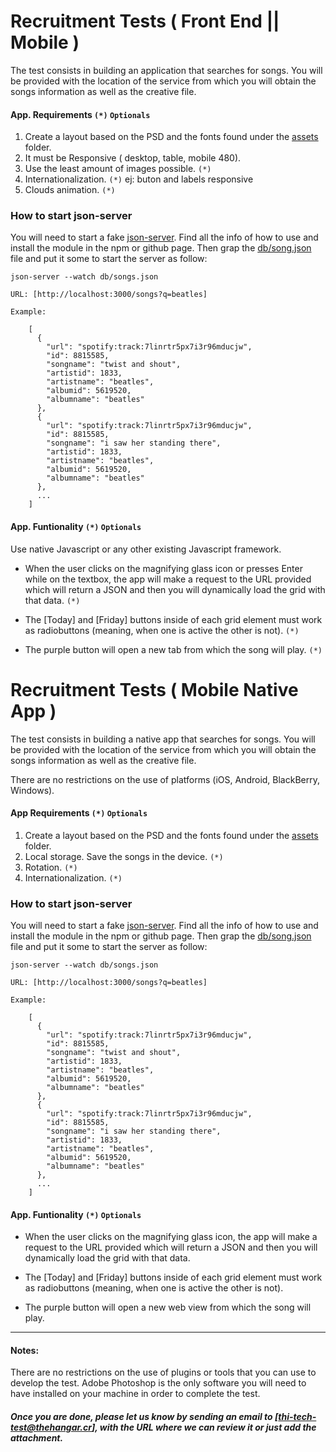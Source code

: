 Recruitment Tests ( Front End || Mobile )
==================

The test consists in building an application that searches for songs. You will be provided with the location of the service from which you will obtain the songs information as well as the creative file.

#### App. Requirements `(*)` `Optionals`
1. Create a layout based on the PSD and the fonts found under the [assets] folder.
2. It must be Responsive ( desktop, table, mobile 480). 
3. Use the least amount of images possible. `(*)` 
4. Internationalization. `(*)`  ej: buton and labels responsive 
5. Clouds animation. `(*)` 

### How to start json-server
You will need to start a fake [json-server]. Find all the info of how to use and install the module in the npm or github page. 
Then grap the [db/song.json] file and put it some to start the server as follow:

`json-server --watch db/songs.json`

    URL: [http://localhost:3000/songs?q=beatles]

    Example:

        [
          {
            "url": "spotify:track:7linrtr5px7i3r96mducjw",
            "id": 8815585,
            "songname": "twist and shout",
            "artistid": 1833,
            "artistname": "beatles",
            "albumid": 5619520,
            "albumname": "beatles"
          },
          {
            "url": "spotify:track:7linrtr5px7i3r96mducjw",
            "id": 8815585,
            "songname": "i saw her standing there",
            "artistid": 1833,
            "artistname": "beatles",
            "albumid": 5619520,
            "albumname": "beatles"
          },
          ...
        ]    
#### App. Funtionality `(*)` `Optionals`
Use native Javascript or any other existing Javascript framework.

* When the user clicks on the magnifying glass icon or presses Enter while on the textbox, the app will make a request to the URL provided which will return a JSON and then you will dynamically load the grid with that data. `(*)` 

* The [Today] and [Friday] buttons inside of each grid element must work as radiobuttons (meaning, when one is active the other is not). `(*)` 

* The purple button will open a new tab from which the song will play. `(*)` 


Recruitment Tests ( Mobile Native App ) 
==================

The test consists in building a native app that searches for songs. You will be provided with the location of the service from which you will obtain the songs information as well as the creative file.

There are no restrictions on the use of platforms (iOS, Android, BlackBerry, Windows).

#### App Requirements `(*)` `Optionals`
1. Create a layout based on the PSD and the fonts found under the [assets] folder.
2. Local storage. Save the songs in the device. `(*)` 
3. Rotation. `(*)` 
4. Internationalization. `(*)` 

### How to start json-server
You will need to start a fake [json-server]. Find all the info of how to use and install the module in the npm or github page. 
Then grap the [db/song.json] file and put it some to start the server as follow:

`json-server --watch db/songs.json`

    URL: [http://localhost:3000/songs?q=beatles]

    Example:

        [
          {
            "url": "spotify:track:7linrtr5px7i3r96mducjw",
            "id": 8815585,
            "songname": "twist and shout",
            "artistid": 1833,
            "artistname": "beatles",
            "albumid": 5619520,
            "albumname": "beatles"
          },
          {
            "url": "spotify:track:7linrtr5px7i3r96mducjw",
            "id": 8815585,
            "songname": "i saw her standing there",
            "artistid": 1833,
            "artistname": "beatles",
            "albumid": 5619520,
            "albumname": "beatles"
          },
          ...
        ]    

#### App. Funtionality `(*)` `Optionals`
* When the user clicks on the magnifying glass icon, the app will make a request to the URL provided which will return a JSON and then you will dynamically load the grid with that data.

* The [Today] and [Friday] buttons inside of each grid element must work as radiobuttons (meaning, when one is active the other is not). 

* The purple button will open a new web view from which the song will play.


-----
#### Notes:
There are no restrictions on the use of plugins or tools that you can use to develop the test.
Adobe Photoshop is the only software you will need to have installed on your machine in order to complete the test.

##### Once you are done, please let us know by sending an email to [thi-tech-test@thehangar.cr], with the URL where we can review it or just add the attachment.

  [http://localhost:3000/songs?q=beatles]: http://localhost:3000/songs?q=beatles
  [assets]: https://github.com/thehangarcr/recruitment/tree/master/assets
  [db/song.json]: https://github.com/thehangarcr/recruitment/tree/master/db/song.json
  [json-server]: https://www.npmjs.com/package/json-server
  [hangarcareers@thehangar.cr]: mailto:hangarcareers@thehangar.cr


